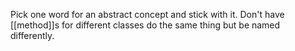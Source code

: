 Pick one word for an abstract concept and stick with it. Don't have [[method]]s for different classes do the same thing but be named differently.